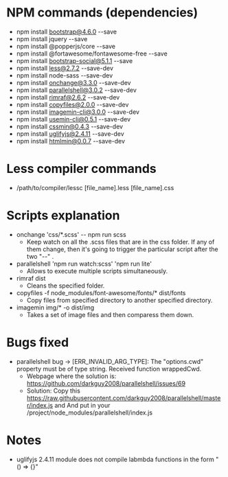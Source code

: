 # NPM commands (dependencies)
* npm install bootstrap@4.6.0 --save
* npm install jquery --save
* npm install @popperjs/core --save
* npm install @fortawesome/fontawesome-free --save
* npm install bootstrap-social@5.1.1 --save
* npm install less@2.7.2 --save-dev
* npm install node-sass --save-dev
* npm install onchange@3.3.0 --save-dev
* npm install parallelshell@3.0.2 --save-dev
* npm install rimraf@2.6.2 --save-dev
* npm install copyfiles@2.0.0 --save-dev
* npm install imagemin-cli@3.0.0 --save-dev
* npm install usemin-cli@0.5.1 --save-dev
* npm install cssmin@0.4.3 --save-dev
* npm install  uglifyjs@2.4.11 --save-dev
* npm install htmlmin@0.0.7 --save-dev

# Less compiler commands
* /path/to/compiler/lessc [file_name].less [file_name].css

# Scripts explanation
* onchange 'css/*.scss' -- npm run scss
    * Keep watch on all the .scss files that are in the css folder. If any of them change, then it's going to trigger the particular script after the two "--" .
* parallelshell 'npm run watch:scss' 'npm run lite'
    * Allows to execute multiple scripts simultaneously.
* rimraf dist
    * Cleans the specified folder.
* copyfiles -f node_modules/font-awesome/fonts/* dist/fonts
    * Copy files from specified directory to another specified directory.
* imagemin img/* -o dist/img
    * Takes a set of image files and then comparess them down.

# Bugs fixed
* parallelshell bug -> [ERR_INVALID_ARG_TYPE]: The "options.cwd" property must be of type string. Received function wrappedCwd.
    * Webpage where the solution is: https://github.com/darkguy2008/parallelshell/issues/69
    * Solution: Copy this https://raw.githubusercontent.com/darkguy2008/parallelshell/master/index.js and And put in your /project/node_modules/parallelshell/index.js

# Notes
* uglifyjs 2.4.11 module does not compile labmbda functions in the form "() => {}"
